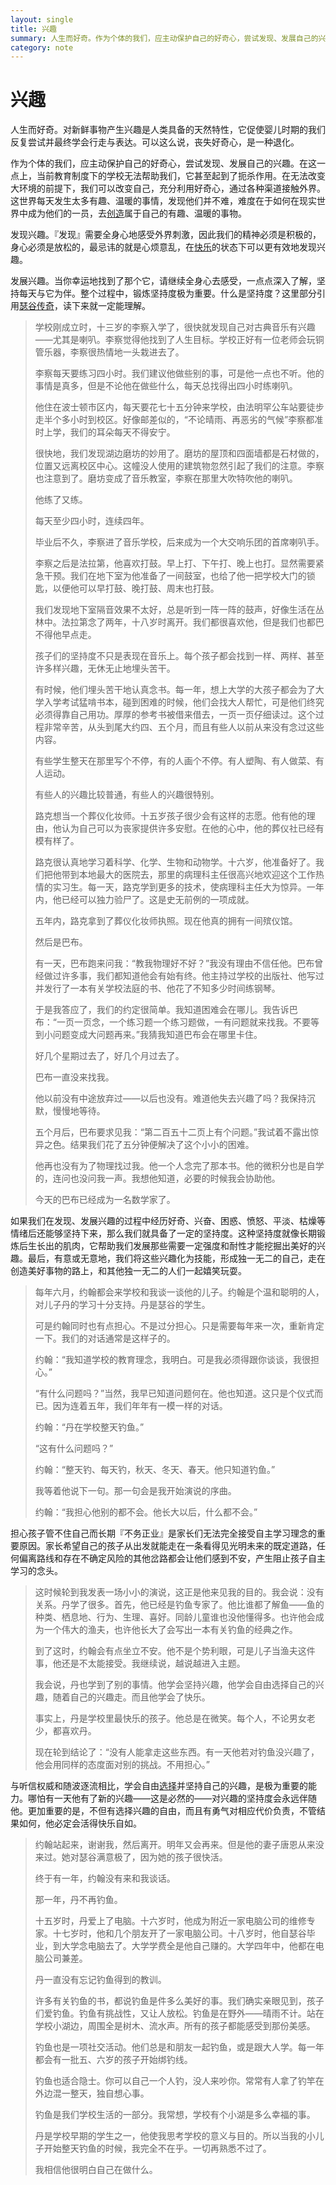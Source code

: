 ```yaml
---
layout: single
title: 兴趣
summary: 人生而好奇。作为个体的我们，应主动保护自己的好奇心，尝试发现、发展自己的兴趣。
category: note
---
```


# 兴趣

人生而好奇。对新鲜事物产生兴趣是人类具备的天然特性，它促使婴儿时期的我们反复尝试并最终学会行走与表达。可以这么说，丧失好奇心，是一种退化。

作为个体的我们，应主动保护自己的好奇心，尝试发现、发展自己的兴趣。在这一点上，当前教育制度下的学校无法帮助我们，它甚至起到了扼杀作用。在无法改变大环境的前提下，我们可以改变自己，充分利用好奇心，通过各种渠道接触外界。这世界每天发生太多有趣、温暖的事情，发现他们并不难，难度在于如何在现实世界中成为他们的一员，去[创造](/note/balance.html)属于自己的有趣、温暖的事物。

发现兴趣。『发现』需要全身心地感受外界刺激，因此我们的精神必须是积极的，身心必须是放松的，最忌讳的就是心烦意乱，在[快乐](/note/happiness.html)的状态下可以更有效地发现兴趣。

发展兴趣。当你幸运地找到了那个它，请继续全身心去感受，一点点深入了解，坚持每天与它为伴。整个过程中，锻炼坚持度极为重要。什么是坚持度？这里部分引用[瑟谷传奇](/article/sudbury-valley-school.html)，读下来就一定能理解。

> 学校刚成立时，十三岁的李察入学了，很快就发现自己对古典音乐有兴趣——尤其是喇叭。李察觉得他找到了人生目标。学校正好有一位老师会玩铜管乐器，李察很热情地一头栽进去了。
>
> 李察每天要练习四小时。我们建议他做些别的事，可是他一点也不听。他的事情是真多，但是不论他在做些什么，每天总找得出四小时练喇叭。
>
> 他住在波士顿市区内，每天要花七十五分钟来学校，由法明罕公车站要徒步走半个多小时到校区。好像邮差似的，“不论晴雨、再恶劣的气候”李察都准时上学，我们的耳朵每天不得安宁。
>
> 很快地，我们发现湖边磨坊的妙用了。磨坊的屋顶和四面墙都是石材做的，位置又远离校区中心。这幢没人使用的建筑物忽然引起了我们的注意。李察也注意到了。磨坊变成了音乐教室，李察在那里大吹特吹他的喇叭。
>
> 他练了又练。
>
> 每天至少四小时，连续四年。
>
> 毕业后不久，李察进了音乐学校，后来成为一个大交响乐团的首席喇叭手。
>
> 李察之后是法拉第，他喜欢打鼓。早上打、下午打、晚上也打。显然需要紧急干预。我们在地下室为他准备了一间鼓室，也给了他一把学校大门的锁匙，以便他可以早打鼓、晚打鼓、周末也打鼓。
>
> 我们发现地下室隔音效果不太好，总是听到一阵一阵的鼓声，好像生活在丛林中。法拉第念了两年，十八岁时离开。我们都很喜欢他，但是我们也都巴不得他早点走。
>
> 孩子们的坚持度不只是表现在音乐上。每个孩子都会找到一样、两样、甚至许多样兴趣，无休无止地埋头苦干。
>
> 有时候，他们埋头苦干地认真念书。每一年，想上大学的大孩子都会为了大学入学考试猛啃书本，碰到困难的时候，他们会找大人帮忙，可是他们终究必须得靠自己用功。厚厚的参考书被借来借去，一页一页仔细读过。这个过程非常辛苦，从头到尾大约四、五个月，而且有些人以前从来没有念过这些内容。
>
> 有些学生整天在那里写个不停，有的人画个不停。有人塑陶、有人做菜、有人运动。
>
> 有些人的兴趣比较普通，有些人的兴趣很特别。
>
> 路克想当一个葬仪化妆师。十五岁孩子很少会有这样的志愿。他有他的理由，他认为自己可以为丧家提供许多安慰。在他的心中，他的葬仪社已经有模有样了。
>
> 路克很认真地学习着科学、化学、生物和动物学。十六岁，他准备好了。我们把他带到本地最大的医院去，那里的病理科主任很高兴地欢迎这个工作热情的实习生。每一天，路克学到更多的技术，使病理科主任大为惊异。一年内，他已经可以独力验尸了。这是史无前例的一项成就。
>
> 五年内，路克拿到了葬仪化妆师执照。现在他真的拥有一间殡仪馆。
>
> 然后是巴布。
>
> 有一天，巴布跑来问我：“教我物理好不好？”我没有理由不信任他。巴布曾经做过许多事，我们都知道他会有始有终。他主持过学校的出版社、他写过并发行了一本有关学校法庭的书、他花了不知多少时间练钢琴。
>
> 于是我答应了，我们的约定很简单。我知道困难会在哪儿。我告诉巴布：“一页一页念，一个练习题一个练习题做，一有问题就来找我。不要等到小问题变成大问题再来。”我猜我知道巴布会在哪里卡住。
>
> 好几个星期过去了，好几个月过去了。
>
> 巴布一直没来找我。
>
> 他以前没有中途放弃过——以后也没有。难道他失去兴趣了吗？我保持沉默，慢慢地等待。
>
> 五个月后，巴布要求见我：“第二百五十二页上有个问题。”我试着不露出惊异之色。结果我们花了五分钟便解决了这个小小的困难。
>
> 他再也没有为了物理找过我。他一个人念完了那本书。他的微积分也是自学的，连问也没问我一声。我想他知道，必要的时候我会协助他。
>
> 今天的巴布已经成为一名数学家了。

如果我们在发现、发展兴趣的过程中经历好奇、兴奋、困惑、愤怒、平淡、枯燥等情绪后还能够坚持下来，那么我们就具备了一定的坚持度。这种坚持度就像长期锻炼后生长出的肌肉，它帮助我们发展那些需要一定强度和耐性才能挖掘出美好的兴趣。最后，有意或无意地，我们将这些兴趣化为技能，形成独一无二的自己，走在创造美好事物的路上，和其他独一无二的人们一起嬉笑玩耍。

> 每年六月，约翰都会来学校和我谈一谈他的儿子。约翰是个温和聪明的人，对儿子丹的学习十分支持。丹是瑟谷的学生。
>
> 可是约翰同时也有点担心。不是过分担心。只是需要每年来一次，重新肯定一下。我们的对话通常是这样子的。
>
> 约翰：“我知道学校的教育理念，我明白。可是我必须得跟你谈谈，我很担心。”
>
> “有什么问题吗？”当然，我早已知道问题何在。他也知道。这只是个仪式而已。因为连着五年，我们年年有一模一样的对话。
>
> 约翰：“丹在学校整天钓鱼。”
>
> “这有什么问题吗？”
>
> 约翰：“整天钓、每天钓，秋天、冬天、春天。他只知道钓鱼。”
>
> 我等着他说下一句。那一句会是我开始演说的序曲。
>
> 约翰：“我担心他别的都不会。他长大以后，什么都不会。”

担心孩子管不住自己而长期『不务正业』是家长们无法完全接受自主学习理念的重要原因。家长希望自己的孩子从出发就能走在一条看得见光明未来的既定道路，任何偏离路线和存在不确定风险的其他岔路都会让他们感到不安，产生阻止孩子自主学习的念头。

> 这时候轮到我发表一场小小的演说，这正是他来见我的目的。我会说：没有关系。丹学了很多。首先，他已经是钓鱼专家了。他比谁都了解鱼——鱼的种类、栖息地、行为、生理、喜好。同龄儿童谁也没他懂得多。也许他会成为一个伟大的渔夫，也许他长大了会写出一本有关钓鱼的经典之作。
>
> 到了这时，约翰会有点坐立不安。他不是个势利眼，可是儿子当渔夫这件事，他还是不太能接受。我继续说，越说越进入主题。
>
> 我会说，丹也学到了别的事情。他学会坚持兴趣，他学会自由选择自己的兴趣，随着自己的兴趣走。而且他学会了快乐。
>
> 事实上，丹是学校里最快乐的孩子。他总是在微笑。每个人，不论男女老少，都喜欢丹。
>
> 现在轮到结论了：“没有人能拿走这些东西。有一天他若对钓鱼没兴趣了，他会用同样的态度面对别的挑战。不用担心。”

与听信权威和随波逐流相比，学会自由[选择](/note/choice.html)并坚持自己的兴趣，是极为重要的能力。哪怕有一天他有了新的兴趣——这是必然的——对兴趣的坚持度会永远伴随他。更加重要的是，不但有选择兴趣的自由，而且有勇气对相应代价负责，不管结果如何，他必定会活得快乐自如。

> 约翰站起来，谢谢我，然后离开。明年又会再来。但是他的妻子唐恩从来没来过。她对瑟谷满意极了，因为她的孩子很快活。
>
> 终于有一年，约翰没有来和我谈话。
>
> 那一年，丹不再钓鱼。
>
> 十五岁时，丹爱上了电脑。十六岁时，他成为附近一家电脑公司的维修专家。十七岁时，他和几个朋友开了一家电脑公司。十八岁时，他自瑟谷毕业，到大学念电脑去了。大学学费全是他自己赚的。大学四年中，他都在电脑公司兼差。
>
> 丹一直没有忘记钓鱼得到的教训。
>
> 许多有关钓鱼的书，都说钓鱼是件多么美好的事。我们确实亲眼见到，孩子们爱钓鱼。钓鱼有挑战性，又让人放松。钓鱼是在野外——晴雨不计。站在学校小湖边，周围全是树木、流水声。所有的孩子都能感受到那份美感。
>
> 钓鱼也是一项社交活动。他们总是和朋友一起钓鱼，或是跟大人学。每一年都会有一批五、六岁的孩子开始绑钓线。
>
> 钓鱼也适合隐士。你可以自己一个人钓，没人来吵你。常常有人拿了钓竿在外边混一整天，独自想心事。
>
> 钓鱼是我们学校生活的一部分。我常想，学校有个小湖是多么幸福的事。
>
> 丹是学校早期的学生之一，他使我思考学校的意义与目的。所以当我的小儿子开始整天钓鱼的时候，我完全不在乎。一切再熟悉不过了。
>
> 我相信他很明白自己在做什么。
